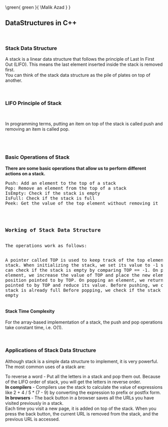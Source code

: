 \green{ green }{ \Malik Azad } }
<h2> DataStructures in C++  </h2>

<br>
<h3>Stack Data Structure</h3> 
<p>
  A stack is a linear data structure that follows the principle of Last In First Out (LIFO). This means the last element inserted inside the stack is removed first.
<br>
You can think of the stack data structure as the pile of plates on top of another.
</p> <br>

<h3>LIFO Principle of Stack</h3> <br>
<p>In programming terms, putting an item on top of the stack is called push and removing an item is called pop.</p> <br><br>

<h3>Basic Operations of Stack</h3>
<b>There are some basic operations that allow us to perform different actions on a stack.</b>
<pre>
Push: Add an element to the top of a stack
Pop: Remove an element from the top of a stack
IsEmpty: Check if the stack is empty
IsFull: Check if the stack is full
Peek: Get the value of the top element without removing it
</pre>
<br>
<pre>
<h3>Working of Stack Data Structure</h3>
The operations work as follows:

A pointer called TOP is used to keep track of the top element in the stack.
When initializing the stack, we set its value to -1 so that we can check if the stack is empty by comparing TOP == -1.
On pushing an element, we increase the value of TOP and place the new element in the position pointed to by TOP.
On popping an element, we return the element pointed to by TOP and reduce its value.
Before pushing, we check if the stack is already full
Before popping, we check if the stack is already empty
</pre>
 
<h4>Stack Time Complexity</h4> 
<p>For the array-based implementation of a stack, the push and pop operations take constant time, i.e. O(1).</p>
<br>

<h3>Applications of Stack Data Structure</h3>
<p>
  Although stack is a simple data structure to implement, it is very powerful. The most common uses of a stack are:

To reverse a word - Put all the letters in a stack and pop them out. Because of the LIFO order of stack, you will get the letters in reverse order. <br>
<b>In compilers</b> - Compilers use the stack to calculate the value of expressions like 2 + 4 / 5 * (7 - 9) by converting the expression to prefix or postfix form.<br>
<b>In browsers </b>- The back button in a browser saves all the URLs you have visited previously in a stack. <br> Each time you visit a new page, it is added on top of the stack. When you press the back button, the current URL is removed from the stack, and the previous URL is accessed.
</p>
 
